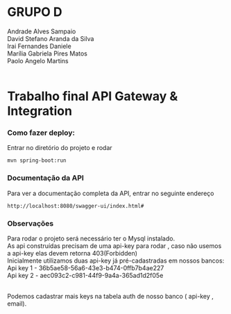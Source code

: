  


# GRUPO D
Andrade Alves Sampaio <br/>
David Stefano Aranda da Silva <br/>
Irai Fernandes Daniele <br/>
Marília Gabriela Pires Matos <br/>
Paolo Angelo Martins <br/> <br/>



# Trabalho final API Gateway & Integration

### Como fazer deploy:
Entrar no diretório do projeto e rodar
```
mvn spring-boot:run 
```

### Documentação da API
Para ver a documentação completa da API, entrar no seguinte endereço
```
http://localhost:8080/swagger-ui/index.html#
``` 

### Observações
Para rodar o projeto será necessário ter o Mysql instalado.   <br/>
As api construídas precisam de uma api-key para rodar , caso não usemos a api-key elas devem retorna 403(Forbidden)  <br/>
Inicialmente utilizamos duas api-key já pré-cadastradas em nossos bancos:  <br/>
Api key 1   -  36b5ae58-56a6-43e3-b474-0ffb7b4ae227  <br/>
Api key 2   -  aec093c2-c981-44f9-9a4a-365ad1d2f05e  <br/>  <br/>

Podemos cadastrar mais keys na tabela auth de nosso banco ( api-key , email). 

